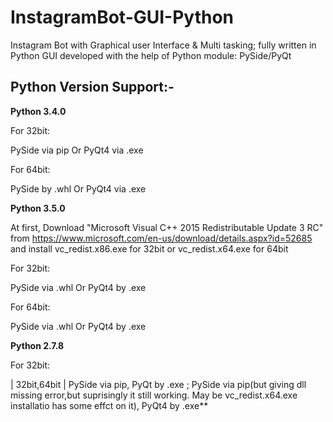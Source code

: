# InstagramBot-GUI-Python

Instagram Bot with Graphical user Interface &amp; Multi tasking; fully written in Python
GUI developed with the help of Python module: PySide/PyQt


## Python Version Support:-

**Python 3.4.0**

For 32bit:

PySide via pip Or PyQt4 via .exe

For 64bit:

PySide by .whl Or PyQt4 via .exe

**Python 3.5.0**

At first, Download "Microsoft Visual C++ 2015 Redistributable Update 3 RC" from https://www.microsoft.com/en-us/download/details.aspx?id=52685 and install vc_redist.x86.exe for 32bit or vc_redist.x64.exe for 64bit

For 32bit: 

PySide via .whl Or PyQt4 by .exe 

For 64bit:

PySide via .whl Or PyQt4 by .exe 

**Python 2.7.8**

For 32bit:

| 32bit,64bit | PySide via pip, PyQt by .exe ; PySide via pip(but giving dll missing error,but suprisingly it still working. May be vc_redist.x64.exe installatio has some effct on it), PyQt4 by .exe**
